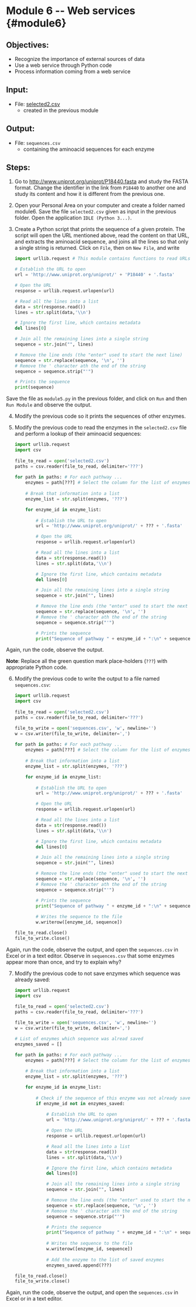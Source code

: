 # Module 6 -- Web services {#module6}

## Objectives:
- Recognize the importance of external sources of data
- Use a web service through Python code
- Process information coming from a web service

## Input:
- File: [selected2.csv](files/selected2.csv)
	- created in the previous module

## Output:
- File: `sequences.csv`
	- containing the aminoacid sequences for each enzyme

## Steps:

1. Go to <http://www.uniprot.org/uniprot/P18440.fasta> and study the FASTA format.
Change the identifier in the link from `P18440` to another one and study its content and how it is different from the previous one.

2. Open your Personal Area on your computer and create a folder named module6.
Save the file `selected2.csv` given as input in the previous folder.
Open the application `IDLE (Python 3...)`.

3. Create a Python script that prints the sequence of a given protein.
The script will open the URL mentioned above, read the content on that URL, and extracts the aminoacid sequence, and joins all the lines so that only a single string is returned.
Click on `File`, then on `New File`, and write

	```python
	import urllib.request # This module contains functions to read URLs

	# Establish the URL to open
	url = 'http://www.uniprot.org/uniprot/' + 'P18440' + '.fasta'

	# Open the URL
	response = urllib.request.urlopen(url)

	# Read all the lines into a list
	data = str(response.read())
	lines = str.split(data,'\\n')

	# Ignore the first line, which contains metadata
	del lines[0]

	# Join all the remaining lines into a single string
	sequence = str.join("", lines)

	# Remove the line ends (the "enter" used to start the next line)
	sequence = str.replace(sequence, '\n', '')
	# Remove the ' character ath the end of the string
	sequence = sequence.strip("'")

	# Prints the sequence
	print(sequence)
	```

Save the file as `module5.py` in the previous folder, and click on `Run` and then `Run Module` and observe the output.
	
4. Modify the previous code so it prints the sequences of other enzymes. 
	
5. Modify the previous code to read the enzymes in the `selected2.csv` file and perform a lookup of their aminoacid sequences: 

	```python
	import urllib.request
	import csv
	 
	file_to_read = open('selected2.csv')
	paths = csv.reader(file_to_read, delimiter='???')
		
	for path in paths: # For each pathway ...
		enzymes = path[???] # Select the column for the list of enzymes
			
		# Break that information into a list
		enzyme_list = str.split(enzymes, '???')

		for enzyme_id in enzyme_list:
		
			# Establish the URL to open
			url = 'http://www.uniprot.org/uniprot/' + ??? + '.fasta'

			# Open the URL
			response = urllib.request.urlopen(url)

			# Read all the lines into a list
			data = str(response.read())
			lines = str.split(data,'\\n')

			# Ignore the first line, which contains metadata
			del lines[0]

			# Join all the remaining lines into a single string
			sequence = str.join("", lines)

			# Remove the line ends (the "enter" used to start the next line)
			sequence = str.replace(sequence, '\n', '')
			# Remove the ' character ath the end of the string
			sequence = sequence.strip("'")

			# Prints the sequence
			print("Sequence of pathway " + enzyme_id + ":\n" + sequence)
	```

Again, run the code, observe the output.

**Note**: Replace all the green question mark place-holders (`???`) with appropriate Python code.

6. Modify the previous code to write the output to a file named `sequences.csv`:

	```python
	import urllib.request
	import csv
	 
	file_to_read = open('selected2.csv')
	paths = csv.reader(file_to_read, delimiter='???')
	
	file_to_write = open('sequences.csv', 'w', newline='')
	w = csv.writer(file_to_write, delimiter=',')
		
	for path in paths: # For each pathway ...
		enzymes = path[???] # Select the column for the list of enzymes
			
		# Break that information into a list
		enzyme_list = str.split(enzymes, '???')

		for enzyme_id in enzyme_list:
		
			# Establish the URL to open
			url = 'http://www.uniprot.org/uniprot/' + ??? + '.fasta'

			# Open the URL
			response = urllib.request.urlopen(url)

			# Read all the lines into a list
			data = str(response.read())
			lines = str.split(data,'\\n')

			# Ignore the first line, which contains metadata
			del lines[0]

			# Join all the remaining lines into a single string
			sequence = str.join("", lines)

			# Remove the line ends (the "enter" used to start the next line)
			sequence = str.replace(sequence, '\n', '')
			# Remove the ' character ath the end of the string
			sequence = sequence.strip("'")

			# Prints the sequence
			print("Sequence of pathway " + enzyme_id + ":\n" + sequence)
			
			# Writes the sequence to the file
			w.writerow([enzyme_id, sequence])
	
	file_to_read.close()
	file_to_write.close()
	```

Again, run the code, observe the output, and open the `sequences.csv` in Excel or in a text editor.
Observe in `sequences.csv` that some enzymes appear more than once, and try to explain why?	

7. Modify the previous code to not save enzymes which sequence was already saved:

	```python
	import urllib.request
	import csv
	 
	file_to_read = open('selected2.csv')
	paths = csv.reader(file_to_read, delimiter='???')
	
	file_to_write = open('sequences.csv', 'w', newline='')
	w = csv.writer(file_to_write, delimiter=',')

	# List of enzymes which sequence was alread saved
	enzymes_saved = []
	
	for path in paths: # For each pathway ...
		enzymes = path[???] # Select the column for the list of enzymes
			
		# Break that information into a list
		enzyme_list = str.split(enzymes, '???')

		for enzyme_id in enzyme_list:
		
			# Check if the sequence of this enzyme was not already saved
			if enzyme_id not in enzymes_saved:
  
				# Establish the URL to open
				url = 'http://www.uniprot.org/uniprot/' + ??? + '.fasta'

				# Open the URL
				response = urllib.request.urlopen(url)

				# Read all the lines into a list
				data = str(response.read())
				lines = str.split(data,'\\n')

				# Ignore the first line, which contains metadata
				del lines[0]

				# Join all the remaining lines into a single string
				sequence = str.join("", lines)

				# Remove the line ends (the "enter" used to start the next line)
				sequence = str.replace(sequence, '\n', '')
				# Remove the ' character ath the end of the string
				sequence = sequence.strip("'")

				# Prints the sequence
				print("Sequence of pathway " + enzyme_id + ":\n" + sequence)
				
				# Writes the sequence to the file
				w.writerow([enzyme_id, sequence])
				
				# Add the enzyme to the list of saved enzymes
				enzymes_saved.append(???)
	
	file_to_read.close()
	file_to_write.close()
	```

Again, run the code, observe the output, and open the `sequences.csv` in Excel or in a text editor.